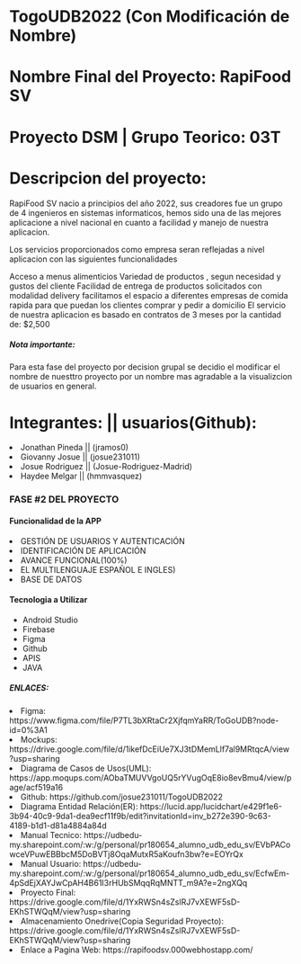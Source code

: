 # TogoUDB2022 (Con Modificación de Nombre)
# Nombre Final del Proyecto: RapiFood SV
# Proyecto DSM | Grupo Teorico: 03T 

# Descripcion del proyecto:

<p>RapiFood SV nacio a principios del año 2022, sus creadores fue un grupo de 4 ingenieros en sistemas informaticos, hemos sido una de las mejores aplicacione a nivel nacional en cuanto a facilidad y manejo de nuestra aplicacion.

Los servicios proporcionados como empresa seran reflejadas a nivel aplicacion con las siguientes funcionalidades

Acceso a menus alimenticios
Variedad de productos , segun necesidad y gustos del cliente
Facilidad de entrega de productos solicitados con modalidad delivery
facilitamos el espacio a diferentes empresas de comida rapida para que puedan los clientes comprar y pedir a domicilio
El servicio de nuestra aplicacion es basado en contratos de 3 meses por la cantidad de: $2,500 </p>

<h5>Nota importante:</h5>
<p>Para esta fase del proyecto por decision grupal se decidio el modificar el nombre de nuesttro proyecto por un nombre mas agradable a la visualizcion de usuarios en general.</p>

<h1>Integrantes:   ||  usuarios(Github): </h1>      
  <li> Jonathan Pineda || (jramos0)</li>
  <li>Giovanny Josue || (josue231011)</li>
  <li>Josue Rodriguez || (Josue-Rodriguez-Madrid)</li>
   <li>Haydee Melgar || (hmmvasquez)</li>
 
  
  <h3>FASE #2 DEL PROYECTO </h3>
  
  <h4>Funcionalidad de la APP</h4>
  
  <li>GESTIÓN DE USUARIOS Y AUTENTICACIÓN</li>
  <li>IDENTIFICACIÓN DE APLICACIÓN</li>
  <li>AVANCE FUNCIONAL(100%)</li>
  <li>EL MULTILENGUAJE ESPAÑOL E INGLES)</li>
  <li>BASE DE DATOS</li>
  
  
  <h4>Tecnologia a Utilizar</h4>
 
 - Android Studio
 - Firebase
 - Figma
 - Github
 - APIS
 - JAVA
</hr>

<h5>ENLACES:</h5>
<li> Figma: https://www.figma.com/file/P7TL3bXRtaCr2XjfqmYaRR/ToGoUDB?node-id=0%3A1 </li>
<li>Mockups: https://drive.google.com/file/d/1ikefDcEiUe7XJ3tDMemLlf7al9MRtqcA/view?usp=sharing</li>
<li> Diagrama de Casos de Usos(UML): https://app.moqups.com/AObaTMUVVgoUQ5rYVugOqE8io8evBmu4/view/page/acf519a16</li>
<li> Github: https://github.com/josue231011/TogoUDB2022 </li>
<li> Diagrama Entidad Relación(ER): https://lucid.app/lucidchart/e429f1e6-3b94-40c9-9da1-dea9ecf11f9b/edit?invitationId=inv_b272e390-9c63-4189-b1d1-d81a4884a84d</li>
<li>Manual Tecnico: https://udbedu-my.sharepoint.com/:w:/g/personal/pr180654_alumno_udb_edu_sv/EVbPACowceVPuwEBBbcM5DoBVTj8OqaMutxR5aKoufn3bw?e=EOYrQx </li>
<li>Manual Usuario: https://udbedu-my.sharepoint.com/:w:/g/personal/pr180654_alumno_udb_edu_sv/EcfwEm-4pSdEjXAYJwCpAH4B61I3rHUbSMqqRqMNTT_m9A?e=2ngXQq  </li>
<li>Proyecto Final: https://drive.google.com/file/d/1YxRWSn4sZslRJ7vXEWF5sD-EKhSTWQqM/view?usp=sharing </li>
<li>Almacenamiento Onedrive(Copia Seguridad Proyecto): https://drive.google.com/file/d/1YxRWSn4sZslRJ7vXEWF5sD-EKhSTWQqM/view?usp=sharing </li>
<li>Enlace a Pagina Web: https://rapifoodsv.000webhostapp.com/ </li>
